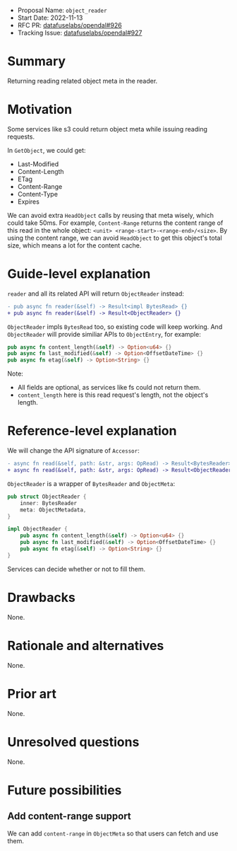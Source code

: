 - Proposal Name: `object_reader`
- Start Date: 2022-11-13
- RFC PR: [datafuselabs/opendal#926](https://github.com/datafuselabs/opendal/pull/926)
- Tracking Issue: [datafuselabs/opendal#927](https://github.com/datafuselabs/opendal/issues/927)

# Summary

Returning reading related object meta in the reader.

# Motivation

Some services like s3 could return object meta while issuing reading requests.

In `GetObject`, we could get:

- Last-Modified
- Content-Length
- ETag
- Content-Range
- Content-Type
- Expires

We can avoid extra `HeadObject` calls by reusing that meta wisely, which could take 50ms. For example, `Content-Range` returns the content range of this read in the whole object: `<unit> <range-start>-<range-end>/<size>`. By using the content range, we can avoid `HeadObject` to get this object's total size, which means a lot for the content cache.

# Guide-level explanation

`reader` and all its related API will return `ObjectReader` instead:

```diff
- pub async fn reader(&self) -> Result<impl BytesRead> {}
+ pub async fn reader(&self) -> Result<ObjectReader> {}
```

`ObjectReader` impls `BytesRead` too, so existing code will keep working. And `ObjectReader` will provide similiar APIs to `ObjectEntry`, for example:

```rust
pub async fn content_length(&self) -> Option<u64> {}
pub async fn last_modified(&self) -> Option<OffsetDateTime> {}
pub async fn etag(&self) -> Option<String> {}
```

Note:

- All fields are optional, as services like fs could not return them.
- `content_length` here is this read request's length, not the object's length.

# Reference-level explanation

We will change the API signature of `Accessor`:

```diff
- async fn read(&self, path: &str, args: OpRead) -> Result<BytesReader> {}
+ async fn read(&self, path: &str, args: OpRead) -> Result<ObjectReader> {}
```

`ObjectReader` is a wrapper of `BytesReader` and `ObjectMeta`:

```rust
pub struct ObjectReader {
    inner: BytesReader
    meta: ObjectMetadata,
}

impl ObjectReader {
    pub async fn content_length(&self) -> Option<u64> {}
    pub async fn last_modified(&self) -> Option<OffsetDateTime> {}
    pub async fn etag(&self) -> Option<String> {}
}
```

Services can decide whether or not to fill them.

# Drawbacks

None.

# Rationale and alternatives

None.

# Prior art

None.

# Unresolved questions

None.

# Future possibilities

## Add content-range support

We can add `content-range` in `ObjectMeta` so that users can fetch and use them.
